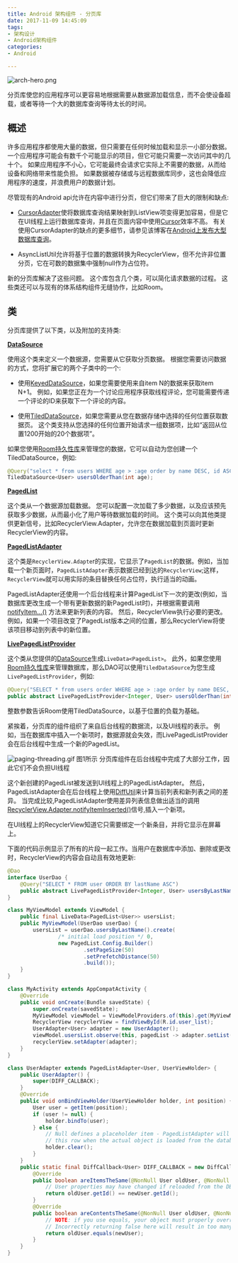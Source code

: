 ```yaml
---
title: Android 架构组件 - 分页库
date: 2017-11-09 14:45:09
tags:
- 架构设计
- Android架构组件
categories:
- Android

---
```


![arch-hero.png](https://developer.android.google.cn/topic/images/arch/hero/arch-hero.png)

分页库使您的应用程序可以更容易地根据需要从数据源加载信息，而不会使设备超载，或者等待一个大的数据库查询等待太长的时间。

<!-- more -->

## 概述

许多应用程序都使用大量的数据，但只需要在任何时候加载和显示一小部分数据。
一个应用程序可能会有数千个可能显示的项目，但它可能只需要一次访问其中的几十个。
如果应用程序不小心，它可能最终会请求它实际上不需要的数据，从而给设备和网络带来性能负担。
如果数据被存储或与远程数据库同步，这也会降低应用程序的速度，并浪费用户的数据计划。

尽管现有的Android api允许在内容中进行分页，但它们带来了巨大的限制和缺点:

* [CursorAdapter](https://developer.android.google.cn/reference/android/widget/CursorAdapter.html)使将数据库查询结果映射到ListView项变得更加容易，但是它在UI线程上运行数据库查询，并且在页面内容中使用[Cursor](https://developer.android.google.cn/reference/android/database/Cursor.html)效率不高。
有关使用CursorAdapter的缺点的更多细节，请参见该博客在[Android上发布大型数据库查询](https://medium.com/google-developers/large-database-queries-on-android-cb043ae626e8)。

* AsyncListUtil允许将基于位置的数据转换为RecyclerView，但不允许非位置分页，它在可数的数据集中强制null作为占位符。

新的分页库解决了这些问题。
这个库包含几个类，可以简化请求数据的过程。
这些类还可以与现有的体系结构组件无缝协作，比如Room。

## 类

分页库提供了以下类，以及附加的支持类:

**[DataSource](https://developer.android.google.cn/reference/android/arch/paging/DataSource.html)**

使用这个类来定义一个数据源，您需要从它获取分页数据。
根据您需要访问数据的方式，您将扩展它的两个子类中的一个:

* 使用[KeyedDataSource](https://developer.android.google.cn/reference/android/arch/paging/KeyedDataSource.html)，如果您需要使用来自item N的数据来获取item N+1。
例如，如果您正在为一个讨论应用程序获取线程评论，您可能需要传递一个评论的ID来获取下一个评论的内容。

* 使用[TiledDataSource](https://developer.android.google.cn/reference/android/arch/paging/TiledDataSource.html)，如果您需要从您在数据存储中选择的任何位置获取数据页。
这个类支持从您选择的任何位置开始请求一组数据项，比如“返回从位置1200开始的20个数据项”。

如果您使用[Room持久性库](/2017/11/09/architecture-room/)来管理您的数据，它可以自动为您创建一个TiledDataSource，例如:

```java
@Query("select * from users WHERE age > :age order by name DESC, id ASC")
TiledDataSource<User> usersOlderThan(int age);
```

**[PagedList](https://developer.android.google.cn/reference/android/arch/paging/PagedList.html)**

这个类从一个数据源加载数据。
您可以配置一次加载了多少数据，以及应该预先获取多少数据，从而最小化了用户等待数据加载的时间。
这个类可以向其他类提供更新信号，比如RecyclerView.Adapter，允许您在数据加载到页面时更新RecyclerView的内容。

**[PagedListAdapter](https://developer.android.google.cn/reference/android/arch/paging/PagedListAdapter.html)**

这个类是`RecyclerView.Adapte`r的实现，它显示了`PagedList`的数据。例如，当加载一个新页面时，`PagedListAdapter`表示数据已经到达的`RecyclerView`;这样，`RecyclerView`就可以用实际的条目替换任何占位符，执行适当的动画。

PagedListAdapter还使用一个后台线程来计算PagedList下一次的更改(例如，当数据库更改生成一个带有更新数据的新PagedList时)，并根据需要调用[notifyItem…()](https://developer.android.google.cn/reference/android/support/v7/widget/RecyclerView.Adapter.html#notifyItemChanged(int)) 方法来更新列表的内容。
然后，RecyclerView执行必要的更改。
例如，如果一个项目改变了PagedList版本之间的位置，那么RecyclerView将使该项目移动到列表中的新位置。

**[LivePagedListProvider](https://developer.android.google.cn/reference/android/arch/paging/LivePagedListProvider.html)**

这个类从您提供的[DataSource](https://developer.android.google.cn/reference/android/arch/paging/DataSource.html)生成`LiveData<PagedList>`。
此外，如果您使用[Room持久性库](/2017/11/09/architecture-room/)来管理数据库，那么DAO可以使用`TiledDataSource`为您生成`LivePagedListProvider`，例如:

```java
@Query("SELECT * from users order WHERE age > :age order by name DESC, id ASC")
public abstract LivePagedListProvider<Integer, User> usersOlderThan(int age);
```

整数参数告诉Room使用TiledDataSource，以基于位置的负载为基础。

紧挨着，分页库的组件组织了来自后台线程的数据流，以及UI线程的表示。
例如，当在数据库中插入一个新项时，数据源就会失效，而LivePagedListProvider会在后台线程中生成一个新的PagedList。

![paging-threading.gif](https://developer.android.google.cn/images/topic/libraries/architecture/paging-threading.gif)
	图1所示 分页库组件在后台线程中完成了大部分工作，因此它们不会负担UI线程

这个新创建的PagedList被发送到UI线程上的PagedListAdapter。
然后，PagedListAdapter会在后台线程上使用[DiffUtil](https://developer.android.google.cn/reference/android/support/v7/util/DiffUtil.html)来计算当前列表和新列表之间的差异。
当完成比较,PagedListAdapter使用差异列表信息做出适当的调用[RecyclerView.Adapter.notifyItemInserted()](https://developer.android.google.cn/reference/android/support/v7/widget/RecyclerView.Adapter.html#notifyItemInserted(int))信号,插入一个新项。

在UI线程上的RecyclerView知道它只需要绑定一个新条目，并将它显示在屏幕上。

下面的代码示例显示了所有的片段一起工作。当用户在数据库中添加、删除或更改时，RecyclerView的内容会自动且有效地更新:

```java
@Dao
interface UserDao {
    @Query("SELECT * FROM user ORDER BY lastName ASC")
    public abstract LivePagedListProvider<Integer, User> usersByLastName();
}

class MyViewModel extends ViewModel {
    public final LiveData<PagedList<User>> usersList;
    public MyViewModel(UserDao userDao) {
        usersList = userDao.usersByLastName().create(
                /* initial load position */ 0,
                new PagedList.Config.Builder()
                        .setPageSize(50)
                        .setPrefetchDistance(50)
                        .build());
    }
}

class MyActivity extends AppCompatActivity {
    @Override
    public void onCreate(Bundle savedState) {
        super.onCreate(savedState);
        MyViewModel viewModel = ViewModelProviders.of(this).get(MyViewModel.class);
        RecyclerView recyclerView = findViewById(R.id.user_list);
        UserAdapter<User> adapter = new UserAdapter();
        viewModel.usersList.observe(this, pagedList -> adapter.setList(pagedList));
        recyclerView.setAdapter(adapter);
    }
}

class UserAdapter extends PagedListAdapter<User, UserViewHolder> {
    public UserAdapter() {
        super(DIFF_CALLBACK);
    }
    @Override
    public void onBindViewHolder(UserViewHolder holder, int position) {
        User user = getItem(position);
        if (user != null) {
            holder.bindTo(user);
        } else {
            // Null defines a placeholder item - PagedListAdapter will automatically invalidate
            // this row when the actual object is loaded from the database
            holder.clear();
        }
    }
    public static final DiffCallback<User> DIFF_CALLBACK = new DiffCallback<User>() {
        @Override
        public boolean areItemsTheSame(@NonNull User oldUser, @NonNull User newUser) {
            // User properties may have changed if reloaded from the DB, but ID is fixed
            return oldUser.getId() == newUser.getId();
        }
        @Override
        public boolean areContentsTheSame(@NonNull User oldUser, @NonNull User newUser) {
            // NOTE: if you use equals, your object must properly override Object#equals()
            // Incorrectly returning false here will result in too many animations.
            return oldUser.equals(newUser);
        }
    }
}
```
